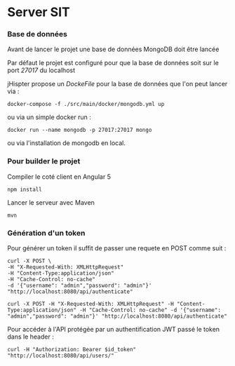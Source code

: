# Server SIT

### Base de données
Avant de lancer le projet une base de données MongoDB doit être lancée 

Par défaut le projet est configuré pour que la base de données soit sur le port _27017_ du localhost

jHispter propose un _DockeFile_ pour la base de données que l'on peut lancer via :
```shell
docker-compose -f ./src/main/docker/mongodb.yml up
```
ou via un simple docker run : 
```shell
docker run --name mongodb -p 27017:27017 mongo
```

ou via l'installation de mongodb en local.

### Pour builder le projet
Compiler le coté client en Angular 5
```shell
npm install
```
Lancer le serveur avec Maven
```shell
mvn
```

### Génération d'un token
Pour générer un token il suffit de passer une requete en POST comme suit : 
```shell
curl -X POST \
-H "X-Requested-With: XMLHttpRequest" 
-H "Content-Type:application/json"
-H "Cache-Control: no-cache"
-d '{"username": "admin","password": "admin"}'
"http://localhost:8080/api/authenticate"
```

```shell
curl -X POST -H "X-Requested-With: XMLHttpRequest" -H "Content-Type:application/json" -H "Cache-Control: no-cache" -d '{"username": "admin","password": "admin"}' "http://localhost:8080/api/authenticate"
```

Pour accéder à l'API protégée par un authentification JWT passé le token dans le header :

```shell
curl -H "Authorization: Bearer $id_token" "http://localhost:8080/api/users/"
```
